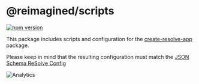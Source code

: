 # **@reimagined/scripts**
[![npm version](https://badge.fury.io/js/@reimagined/scripts.svg)](https://badge.fury.io/js/@reimagined/scripts)

This package includes scripts and configuration for the [create-resolve-app](../create-resolve-app) package.

Please keep in mind that the resulting configuration must match the [JSON Schema ReSolve Config](./configs/schema.resolve.config.json)

![Analytics](https://ga-beacon.appspot.com/UA-118635726-1/packages-resolve-scripts-readme?pixel)

